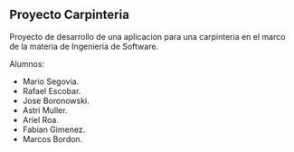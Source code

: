 

## Proyecto Carpinteria

Proyecto de desarrollo de una aplicacion para una carpinteria en el marco de la materia de Ingenieria de Software.

Alumnos:
- Mario Segovia.
- Rafael Escobar.
- Jose Boronowski.
- Astri Muller.
- Ariel Roa.
- Fabian Gimenez.
- Marcos Bordon.
